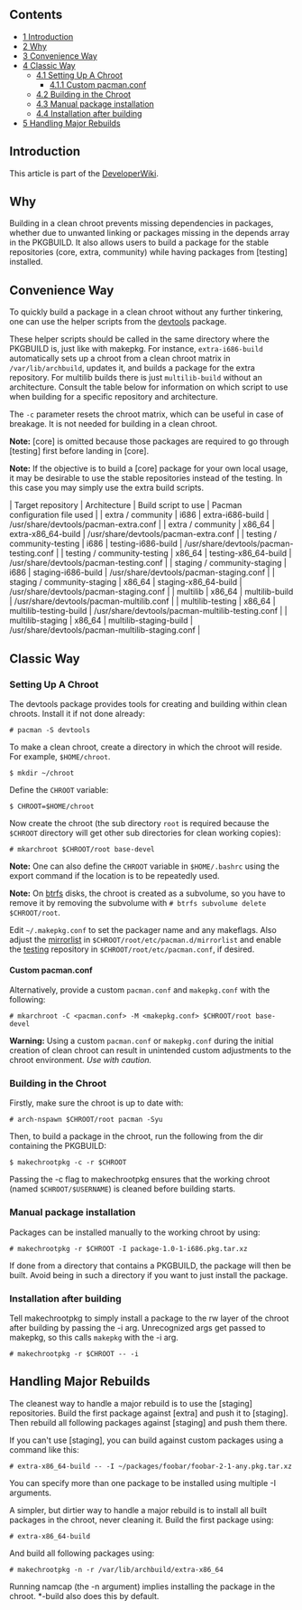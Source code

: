 ## Contents

*   [1 Introduction](#Introduction)
*   [2 Why](#Why)
*   [3 Convenience Way](#Convenience_Way)
*   [4 Classic Way](#Classic_Way)
    *   [4.1 Setting Up A Chroot](#Setting_Up_A_Chroot)
        *   [4.1.1 Custom pacman.conf](#Custom_pacman.conf)
    *   [4.2 Building in the Chroot](#Building_in_the_Chroot)
    *   [4.3 Manual package installation](#Manual_package_installation)
    *   [4.4 Installation after building](#Installation_after_building)
*   [5 Handling Major Rebuilds](#Handling_Major_Rebuilds)

## Introduction

This article is part of the [DeveloperWiki](/index.php/DeveloperWiki "DeveloperWiki").

## Why

Building in a clean chroot prevents missing dependencies in packages, whether due to unwanted linking or packages missing in the depends array in the PKGBUILD. It also allows users to build a package for the stable repositories (core, extra, community) while having packages from [testing] installed.

## Convenience Way

To quickly build a package in a clean chroot without any further tinkering, one can use the helper scripts from the [devtools](https://www.archlinux.org/packages/?name=devtools) package.

These helper scripts should be called in the same directory where the PKGBUILD is, just like with makepkg. For instance, `extra-i686-build` automatically sets up a chroot from a clean chroot matrix in `/var/lib/archbuild`, updates it, and builds a package for the extra repository. For multilib builds there is just `multilib-build` without an architecture. Consult the table below for information on which script to use when building for a specific repository and architecture.

The `-c` parameter resets the chroot matrix, which can be useful in case of breakage. It is not needed for building in a clean chroot.

**Note:** [core] is omitted because those packages are required to go through [testing] first before landing in [core].

**Note:** If the objective is to build a [core] package for your own local usage, it may be desirable to use the stable repositories instead of the testing. In this case you may simply use the extra build scripts.

| Target repository | Architecture | Build script to use | Pacman configuration file used |
| extra / community | i686 | extra-i686-build | /usr/share/devtools/pacman-extra.conf |
| extra / community | x86_64 | extra-x86_64-build | /usr/share/devtools/pacman-extra.conf |
| testing / community-testing | i686 | testing-i686-build | /usr/share/devtools/pacman-testing.conf |
| testing / community-testing | x86_64 | testing-x86_64-build | /usr/share/devtools/pacman-testing.conf |
| staging / community-staging | i686 | staging-i686-build | /usr/share/devtools/pacman-staging.conf |
| staging / community-staging | x86_64 | staging-x86_64-build | /usr/share/devtools/pacman-staging.conf |
| multilib | x86_64 | multilib-build | /usr/share/devtools/pacman-multilib.conf |
| multilib-testing | x86_64 | multilib-testing-build | /usr/share/devtools/pacman-multilib-testing.conf |
| multilib-staging | x86_64 | multilib-staging-build | /usr/share/devtools/pacman-multilib-staging.conf |

## Classic Way

### Setting Up A Chroot

The devtools package provides tools for creating and building within clean chroots. Install it if not done already:

```
# pacman -S devtools

```

To make a clean chroot, create a directory in which the chroot will reside. For example, `$HOME/chroot`.

```
$ mkdir ~/chroot

```

Define the `CHROOT` variable:

```
$ CHROOT=$HOME/chroot

```

Now create the chroot (the sub directory `root` is required because the `$CHROOT` directory will get other sub directories for clean working copies):

```
# mkarchroot $CHROOT/root base-devel

```

**Note:** One can also define the `CHROOT` variable in `$HOME/.bashrc` using the export command if the location is to be repeatedly used.

**Note:** On [btrfs](/index.php/Btrfs "Btrfs") disks, the chroot is created as a subvolume, so you have to remove it by removing the subvolume with `# btrfs subvolume delete $CHROOT/root`.

Edit `~/.makepkg.conf` to set the packager name and any makeflags. Also adjust the [mirrorlist](/index.php/Pacman#Repositories "Pacman") in `$CHROOT/root/etc/pacman.d/mirrorlist` and enable the [testing](/index.php/Testing "Testing") repository in `$CHROOT/root/etc/pacman.conf`, if desired.

#### Custom pacman.conf

Alternatively, provide a custom `pacman.conf` and `makepkg.conf` with the following:

```
# mkarchroot -C <pacman.conf> -M <makepkg.conf> $CHROOT/root base-devel

```

**Warning:** Using a custom `pacman.conf` or `makepkg.conf` during the initial creation of clean chroot can result in unintended custom adjustments to the chroot environment. _Use with caution._

### Building in the Chroot

Firstly, make sure the chroot is up to date with:

```
# arch-nspawn $CHROOT/root pacman -Syu

```

Then, to build a package in the chroot, run the following from the dir containing the PKGBUILD:

```
$ makechrootpkg -c -r $CHROOT

```

Passing the -c flag to makechrootpkg ensures that the working chroot (named `$CHROOT/$USERNAME`) is cleaned before building starts.

### Manual package installation

Packages can be installed manually to the working chroot by using:

```
# makechrootpkg -r $CHROOT -I package-1.0-1-i686.pkg.tar.xz

```

If done from a directory that contains a PKGBUILD, the package will then be built. Avoid being in such a directory if you want to just install the package.

### Installation after building

Tell makechrootpkg to simply install a package to the rw layer of the chroot after building by passing the -i arg. Unrecognized args get passed to makepkg, so this calls `makepkg` with the -i arg.

```
# makechrootpkg -r $CHROOT -- -i

```

## Handling Major Rebuilds

The cleanest way to handle a major rebuild is to use the [staging] repositories. Build the first package against [extra] and push it to [staging]. Then rebuild all following packages against [staging] and push them there.

If you can't use [staging], you can build against custom packages using a command like this:

```
# extra-x86_64-build -- -I ~/packages/foobar/foobar-2-1-any.pkg.tar.xz

```

You can specify more than one package to be installed using multiple -I arguments.

A simpler, but dirtier way to handle a major rebuild is to install all built packages in the chroot, never cleaning it. Build the first package using:

```
# extra-x86_64-build

```

And build all following packages using:

```
# makechrootpkg -n -r /var/lib/archbuild/extra-x86_64

```

Running namcap (the -n argument) implies installing the package in the chroot. *-build also does this by default.
